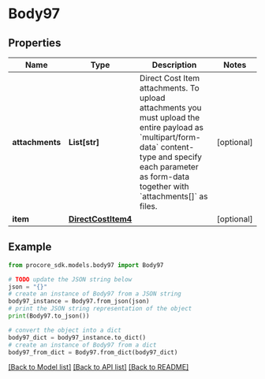# Body97


## Properties

Name | Type | Description | Notes
------------ | ------------- | ------------- | -------------
**attachments** | **List[str]** | Direct Cost Item attachments. To upload attachments you must upload the entire payload as &#x60;multipart/form-data&#x60; content-type and specify each parameter as form-data together with &#x60;attachments[]&#x60; as files. | [optional] 
**item** | [**DirectCostItem4**](DirectCostItem4.md) |  | [optional] 

## Example

```python
from procore_sdk.models.body97 import Body97

# TODO update the JSON string below
json = "{}"
# create an instance of Body97 from a JSON string
body97_instance = Body97.from_json(json)
# print the JSON string representation of the object
print(Body97.to_json())

# convert the object into a dict
body97_dict = body97_instance.to_dict()
# create an instance of Body97 from a dict
body97_from_dict = Body97.from_dict(body97_dict)
```
[[Back to Model list]](../README.md#documentation-for-models) [[Back to API list]](../README.md#documentation-for-api-endpoints) [[Back to README]](../README.md)


